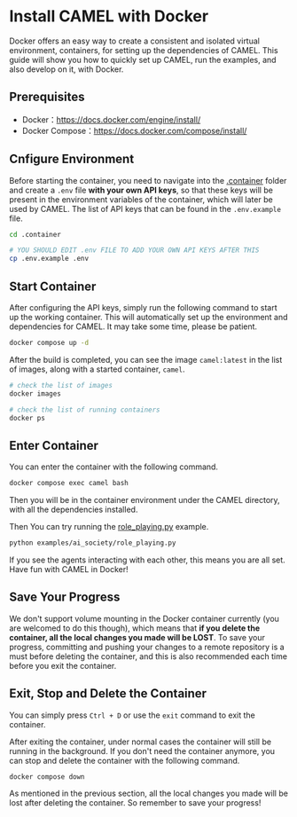 # Install CAMEL with Docker

Docker offers an easy way to create a consistent and isolated virtual
environment, containers, for setting up the dependencies of CAMEL. This guide
will show you how to quickly set up CAMEL, run the examples, and also
develop on it, with Docker.

## Prerequisites
- Docker：https://docs.docker.com/engine/install/
- Docker Compose：https://docs.docker.com/compose/install/

## Cnfigure Environment
Before starting the container, you need to navigate into the
[.container](../.container) folder and create a `.env` file **with your own 
API 
keys**, so that these keys will be present in the environment variables of 
the container, which will later be used by CAMEL. The list of API keys that 
can be found in the `.env.example` file.

```bash
cd .container

# YOU SHOULD EDIT .env FILE TO ADD YOUR OWN API KEYS AFTER THIS
cp .env.example .env
```

## Start Container
After configuring the API keys, simply run the following command to start 
up the working container. This will automatically set up the environment and
dependencies for CAMEL. It may take some time, please be patient.

```bash
docker compose up -d
```

After the build is completed, you can see the image `camel:latest` in the list
of images, along with a started container, `camel`.

```bash
# check the list of images
docker images

# check the list of running containers
docker ps
```

## Enter Container
You can enter the container with the following command.

```bash
docker compose exec camel bash
```

Then you will be in the container environment under the CAMEL directory, with
all the dependencies installed.

Then You can try running the 
[role_playing.py](../examples/ai_society/role_playing.py)
example.

```bash
python examples/ai_society/role_playing.py
```

If you see the agents interacting with each other, this means you are all set.
Have fun with CAMEL in Docker!

## Save Your Progress
We don't support volume mounting in the Docker container currently (you are 
welcomed to do this though), which means that **if you delete the 
container, all the local changes you made will be LOST**. To save your
progress, committing and pushing your changes to a remote repository is a 
must before deleting the container, and this is also recommended each time 
before you exit the container.

## Exit, Stop and Delete the Container
You can simply press `Ctrl + D` or use the `exit` command to exit the
container.

After exiting the container, under normal cases the container will still be 
running in the background. If you don't need the container anymore, you can 
stop and delete the container with the following command.

```bash
docker compose down
```

As mentioned in the previous section, all the local changes you made will be
lost after deleting the container. So remember to save your progress!
